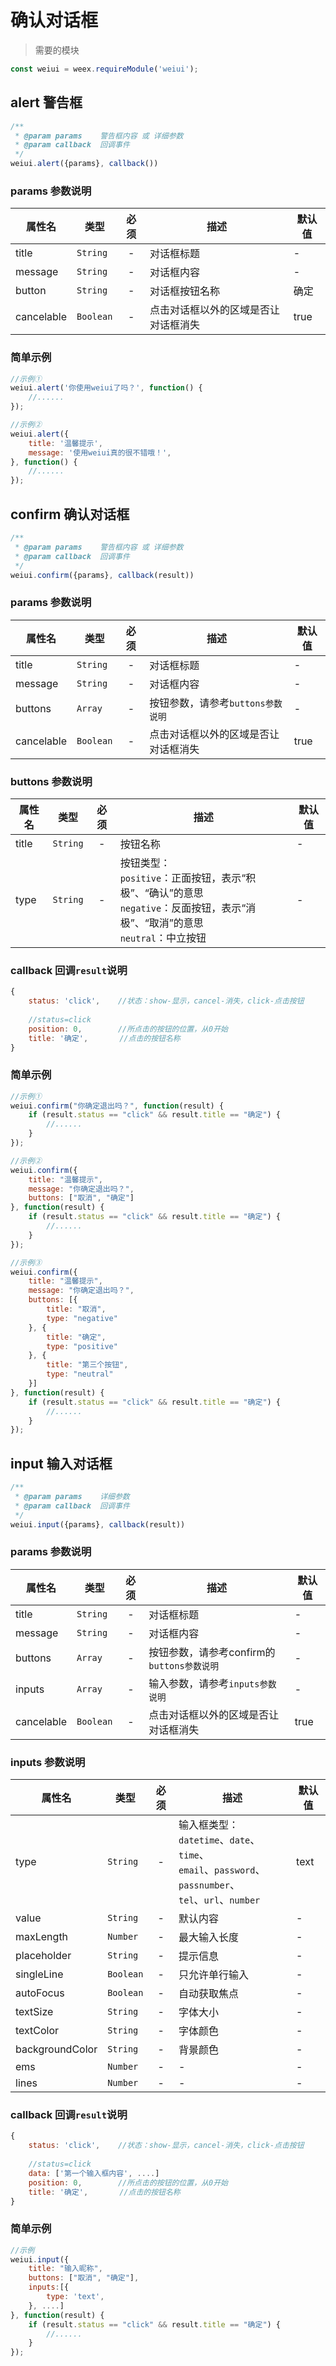 # 确认对话框

> 需要的模块

```js
const weiui = weex.requireModule('weiui');
```

## alert 警告框
```js
/**
 * @param params    警告框内容 或 详细参数
 * @param callback  回调事件
 */
weiui.alert({params}, callback())
```

### params 参数说明

| 属性名 | 类型 | 必须 | 描述 | 默认值 |
| --- | --- | :-: | --- | --- |
| title | `String` | - | 对话框标题 | - |
| message | `String` | - | 对话框内容 | - |
| button | `String` | - | 对话框按钮名称 | 确定 |
| cancelable | `Boolean` | - | 点击对话框以外的区域是否让对话框消失 | true |

### 简单示例

```js
//示例①
weiui.alert('你使用weiui了吗？', function() {
    //......
});

//示例②
weiui.alert({
    title: '温馨提示',
    message: '使用weiui真的很不错哦！',
}, function() {
    //......
});
```

## confirm 确认对话框
```js
/**
 * @param params    警告框内容 或 详细参数
 * @param callback  回调事件
 */
weiui.confirm({params}, callback(result))
```

### params 参数说明

| 属性名 | 类型 | 必须 | 描述 | 默认值 |
| --- | --- | :-: | --- | --- |
| title | `String` | - | 对话框标题 | - |
| message | `String` | - | 对话框内容 | - |
| buttons | `Array` | - | 按钮参数，请参考`buttons参数说明` | - |
| cancelable | `Boolean` | - | 点击对话框以外的区域是否让对话框消失 | true |

### buttons 参数说明

| 属性名 | 类型 | 必须 | 描述 | 默认值 |
| --- | --- | :-: | --- | --- |
| title | `String` | - | 按钮名称 | - |
| type | `String` | - | 按钮类型：<br/>`positive`：正面按钮，表示“积极”、“确认”的意思<br/>`negative`：反面按钮，表示“消极”、“取消”的意思<br/>`neutral`：中立按钮 | - |

### callback 回调`result`说明

```js
{
    status: 'click',    //状态：show-显示，cancel-消失，click-点击按钮
    
    //status=click
    position: 0,        //所点击的按钮的位置，从0开始
    title: '确定',       //点击的按钮名称
}
```

### 简单示例

```js
//示例①
weiui.confirm("你确定退出吗？", function(result) {
    if (result.status == "click" && result.title == "确定") {
        //......
    }
});

//示例②
weiui.confirm({
    title: "温馨提示",
    message: "你确定退出吗？",
    buttons: ["取消", "确定"]
}, function(result) {
    if (result.status == "click" && result.title == "确定") {
        //......
    }
});

//示例③
weiui.confirm({
    title: "温馨提示",
    message: "你确定退出吗？",
    buttons: [{
        title: "取消",
        type: "negative"
    }, {
        title: "确定",
        type: "positive"
    }, {
        title: "第三个按钮",
        type: "neutral"
    }]
}, function(result) {
    if (result.status == "click" && result.title == "确定") {
        //......
    }
});
```

## input 输入对话框
```js
/**
 * @param params    详细参数
 * @param callback  回调事件
 */
weiui.input({params}, callback(result))
```

### params 参数说明

| 属性名 | 类型 | 必须 | 描述 | 默认值 |
| --- | --- | :-: | --- | --- |
| title | `String` | - | 对话框标题 | - |
| message | `String` | - | 对话框内容 | - |
| buttons | `Array` | - | 按钮参数，请参考confirm的`buttons参数说明` | - |
| inputs | `Array` | - | 输入参数，请参考`inputs参数说明` | - |
| cancelable | `Boolean` | - | 点击对话框以外的区域是否让对话框消失 | true |

### inputs 参数说明

| 属性名 | 类型 | 必须 | 描述 | 默认值 |
| --- | --- | :-: | --- | --- |
| type | `String` | - | 输入框类型：<br/>`datetime`、`date`、`time`、<br/>`email`、`password`、`passnumber`、<br/>`tel`、`url`、`number` | text |
| value | `String` | - | 默认内容 | - |
| maxLength | `Number` | - | 最大输入长度 | - |
| placeholder | `String` | - | 提示信息 | - |
| singleLine | `Boolean` | - | 只允许单行输入 | - |
| autoFocus | `Boolean` | - | 自动获取焦点 | - |
| textSize | `String` | - | 字体大小 | - |
| textColor | `String` | - | 字体颜色 | - |
| backgroundColor | `String` | - | 背景颜色 | - |
| ems | `Number` | - | - | - |
| lines | `Number` | - | - | - |

### callback 回调`result`说明

```js
{
    status: 'click',    //状态：show-显示，cancel-消失，click-点击按钮
    
    //status=click
    data: ['第一个输入框内容', ....]
    position: 0,        //所点击的按钮的位置，从0开始
    title: '确定',       //点击的按钮名称
}
```

### 简单示例

```js
//示例
weiui.input({
    title: "输入昵称",
    buttons: ["取消", "确定"],
    inputs:[{
        type: 'text',
    }, ....]
}, function(result) {
    if (result.status == "click" && result.title == "确定") {
        //......
    }
});
```



